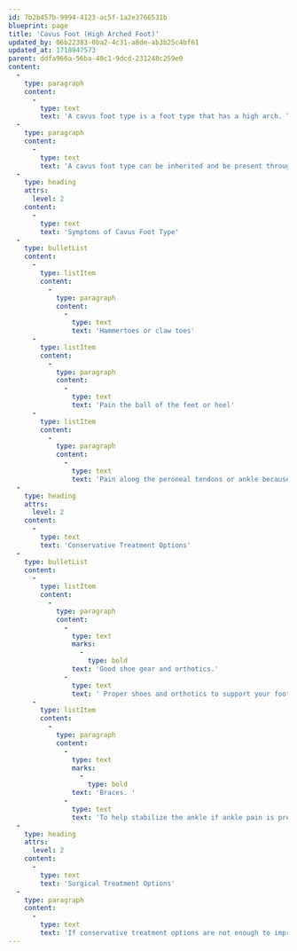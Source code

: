 ```yaml
---
id: 7b2b457b-9994-4123-ac5f-1a2e3766531b
blueprint: page
title: 'Cavus Foot (High Arched Foot)'
updated_by: 06b22383-0ba2-4c31-a8de-ab3b25c4bf61
updated_at: 1718947573
parent: ddfa966a-56ba-48c1-9dcd-231248c259e0
content:
  -
    type: paragraph
    content:
      -
        type: text
        text: 'A cavus foot type is a foot type that has a high arch. The high arched foot places a majority of body weight on the ball and heels of the foot. This foot type can lead to foot and ankle pain.'
  -
    type: paragraph
    content:
      -
        type: text
        text: 'A cavus foot type can be inherited and be present throughout life. However, there is also a type of Cavus foot type that will result due to a neurological disorder. This type of cavus foot will progressively worsen over time. If the cavus foot type is progressively developing over time, a neurological assessment needs to be done.'
  -
    type: heading
    attrs:
      level: 2
    content:
      -
        type: text
        text: 'Symptoms of Cavus Foot Type'
  -
    type: bulletList
    content:
      -
        type: listItem
        content:
          -
            type: paragraph
            content:
              -
                type: text
                text: 'Hammertoes or claw toes'
      -
        type: listItem
        content:
          -
            type: paragraph
            content:
              -
                type: text
                text: 'Pain the ball of the feet or heel'
      -
        type: listItem
        content:
          -
            type: paragraph
            content:
              -
                type: text
                text: 'Pain along the peroneal tendons or ankle because of the heel leaning inward.'
  -
    type: heading
    attrs:
      level: 2
    content:
      -
        type: text
        text: 'Conservative Treatment Options'
  -
    type: bulletList
    content:
      -
        type: listItem
        content:
          -
            type: paragraph
            content:
              -
                type: text
                marks:
                  -
                    type: bold
                text: 'Good shoe gear and orthotics.'
              -
                type: text
                text: ' Proper shoes and orthotics to support your foot and re-align it in the proper position.'
      -
        type: listItem
        content:
          -
            type: paragraph
            content:
              -
                type: text
                marks:
                  -
                    type: bold
                text: 'Braces. '
              -
                type: text
                text: 'To help stabilize the ankle if ankle pain is present.'
  -
    type: heading
    attrs:
      level: 2
    content:
      -
        type: text
        text: 'Surgical Treatment Options'
  -
    type: paragraph
    content:
      -
        type: text
        text: 'If conservative treatment options are not enough to improve pain, surgical treatment can be offered. Surgical intervention will likely involve cavus foot reconstruction in order to lower the foot arch. At {{ business:name }}, we will discuss all of your surgical treatment options in full and determine the best treatment plan for you together.'
---
```

